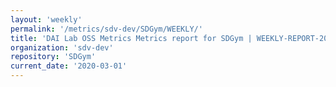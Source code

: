 ```yaml
---
layout: 'weekly'
permalink: '/metrics/sdv-dev/SDGym/WEEKLY/'
title: 'DAI Lab OSS Metrics Metrics report for SDGym | WEEKLY-REPORT-2020-03-01'
organization: 'sdv-dev'
repository: 'SDGym'
current_date: '2020-03-01'
---
```

